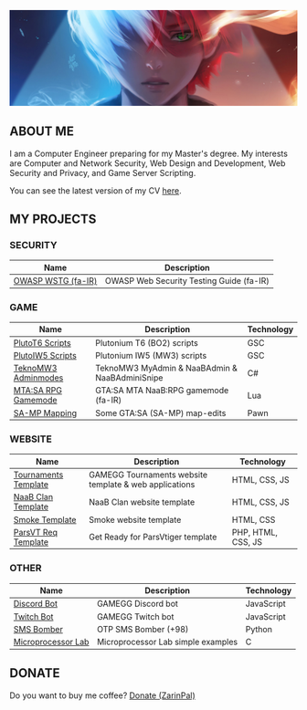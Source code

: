 ![MH11's Header](assets/header.jpg)

## ABOUT ME

I am a Computer Engineer preparing for my Master's degree. My interests are Computer and Network Security, Web Design and Development, Web Security and Privacy, and Game Server Scripting.

You can see the latest version of my CV [here](assets/cv.pdf).

## MY PROJECTS

### SECURITY

| Name                                                             | Description                              |
| ---------------------------------------------------------------- | ---------------------------------------- |
| [OWASP WSTG (fa-IR)](https://github.com/whoismh11/owasp-wstg-fa) | OWASP Web Security Testing Guide (fa-IR) |

### GAME

| Name                                                                     | Description                                    | Technology |
| ------------------------------------------------------------------------ | ---------------------------------------------- | ---------- |
| [PlutoT6 Scripts](https://github.com/whoismh11/plutot6-scripts)          | Plutonium T6 (BO2) scripts                     | GSC        |
| [PlutoIW5 Scripts](https://github.com/whoismh11/plutoiw5-scripts)        | Plutonium IW5 (MW3) scripts                    | GSC        |
| [TeknoMW3 Adminmodes](https://github.com/whoismh11/teknomw3-adminmodes)  | TeknoMW3 MyAdmin & NaaBAdmin & NaaBAdminiSnipe | C#         |
| [MTA:SA RPG Gamemode](https://github.com/whoismh11/mta-naabrpg-gamemode) | GTA:SA MTA NaaB:RPG gamemode (fa-IR)           | Lua        |
| [SA-MP Mapping](https://github.com/whoismh11/samp-mapping)               | Some GTA:SA (SA-MP) map-edits                  | Pawn       |

### WEBSITE

| Name                                                                             | Description                                            | Technology         |
| -------------------------------------------------------------------------------- | ------------------------------------------------------ | ------------------ |
| [Tournaments Template](https://github.com/whoismh11/tournaments-template)        | GAMEGG Tournaments website template & web applications | HTML, CSS, JS      |
| [NaaB Clan Template](https://github.com/whoismh11/naabclan-template)             | NaaB Clan website template                             | HTML, CSS, JS      |
| [Smoke Template](https://github.com/whoismh11/smoke-template)                    | Smoke website template                                 | HTML, CSS          |
| [ParsVT Req Template](https://github.com/whoismh11/parsvt-requirements-template) | Get Ready for ParsVtiger template                      | PHP, HTML, CSS, JS |

### OTHER

| Name                                                                  | Description                        | Technology |
| --------------------------------------------------------------------- | ---------------------------------- | ---------- |
| [Discord Bot](https://github.com/whoismh11/discord-bot)               | GAMEGG Discord bot                 | JavaScript |
| [Twitch Bot](https://github.com/whoismh11/twitch-bot)                 | GAMEGG Twitch bot                  | JavaScript |
| [SMS Bomber](https://github.com/whoismh11/sms-bomber)                 | OTP SMS Bomber (+98)               | Python     |
| [Microprocessor Lab](https://github.com/whoismh11/microprocessor-lab) | Microprocessor Lab simple examples | C          |

## DONATE

Do you want to buy me coffee? [Donate (ZarinPal)](https://zarinp.al/whoismh11)
